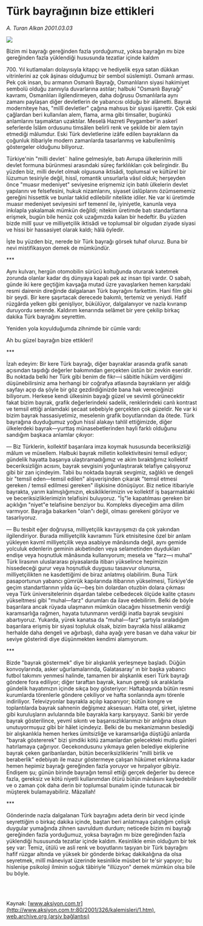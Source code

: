 # Türk bayrağının bize ettikleri

*A. Turan Alkan 2001.03.03*

<div>
 <img border="0" src="/web/20020214185514im_/http://www.aksiyon.com.tr/yazar/aturanalkan.jpg"/>
 <p class="spot">
  Bizim mi  bayrağı gereğinden  fazla yorduğumuz, yoksa  bayrağın mı bize gereğinden  fazla yüklendiği hususunda tezatlar içinde kaldım
 </p>
 <p class="metin">
 </p>
 <p class="metin">
  700. Yıl kutlamaları dolayısıyla kitapçı ve hediyelik eşya satan dükkan vitrinlerini az çok âşinası olduğumuz bir sembol süslemişti. Osmanlı arması. Pek çok insan, bu armanın Osmanlı Bayrağı, Osmanlıların siyasi hakimiyet sembolü olduğu zannıyla duvarlarına astılar; halbuki "Osmanlı Bayrağı" kavramı, Osmanlıları ilgilendirmeyen, daha doğrusu Osmanlılarla aynı zamanı paylaşan diğer devletlerin de yabancısı olduğu bir alâmetti. Bayrak moderniteye has, "millî devletler" çağına mahsus bir siyasi işarettir. Çok eski çağlardan beri kullanılan alem, flama, arma gibi timsaller, bugünkü anlamlarını taşımaktan uzaktılar. Meselâ Hazreti Peygamber'in askerî seferlerde İslâm ordusunu timsâlen belirli renk ve şekilde bir alem tayin etmediği mâlumdur. Eski Türk devletlerine izâfe edilen bayrakların da çoğunluk itibariyle modern zamanlarda tasarlanmış ve kabullenilmiş göstergeler olduğunu biliyoruz.
 </p>
 <p class="metin">
  Türkiye'nin "milli devlet¨ haline gelmesiyle, batı Avrupa ülkelerinin milli devlet formuna bürünmesi arasındaki süreç farklılıkları çok belirgindir. Bu yüzden biz, milli devlet olmak olgusuna iktisâdi, toplumsal ve kültürel bir lüzumun tesiriyle değil, hissî, romantik unsurlarla vâsıl olduk; herşeyden önce "muasır medeniyet" seviyesine erişmemiz için batılı ülkelerin devlet yapılarını ve felsefesini, hukuk nizamlarını, siyaset üslûplarını özümsememiz gereğini hissettik ve bunlar taklid edilebilir nitelikte idiler. Ne var ki üretimde muasır medeniyet seviyesini sırf temennî ile, iyiniyetle, kanunla veya inkılapla yakalamak mümkün değildi; nitekim üretimde batı standartlarına erişmek, bugün bile henüz çok uzağımızda kalan bir hedeftir. Bu yüzden bizde millî şuur ve milliyetçilik iktisâdi ve toplumsal bir olgudan ziyade siyasi ve hissi bir hassasiyet olarak kaldı; hâlâ öyledir.
 </p>
 <p class="metin">
  İşte bu yüzden biz, nerede bir Türk bayrağı görsek tuhaf oluruz. Buna bir nevi mistifikasyon demek de mümkündür.
 </p>
 <p class="metin">
  ***
 </p>
 <p class="metin">
  Aynı kulvarı, hergün otomobilin sürücü koltuğunda oturarak katetmek zorunda olanlar kadar dış dünyaya kapalı pek az insan tipi vardır. O sabah, günde iki kere geçtiğim kavşağa mutad üzre yavaşlarken hemen karşıdaki resmi dairenin direğinde dalgalanan Türk bayrağını farkettim. Hani film gibi bir şeydi. Bir kere şaşırtacak derecede bakımlı, tertemiz ve yeniydi. Hafif rüzgârda yelken gibi genişliyor, bükülüyor, dalgalanıyor ve nazla kıvranıp duruyordu serende. Kaldırım kenarında selâmet bir yere çekilip birkaç dakika Türk bayrağını seyrettim.
 </p>
 <p class="metin">
  Yeniden yola koyulduğumda zihnimde bir cümle vardı:
 </p>
 <p class="metin">
  Ah bu güzel bayrağın bize ettikleri!
 </p>
 <p class="metin">
  ***
 </p>
 <p class="metin">
  İzah edeyim: Bir kere Türk bayrağı, diğer bayraklar arasında grafik sanatı açısından taşıdığı değerler bakımından gerçekten üstün bir zevkin eseridir. Bu noktada belki her Türk gibi benim de fikr—i sâbitle hüküm verdiğimi düşünebilirsiniz ama herhangi bir coğrafya atlasında bayrakların yer aldığı sayfayı açıp da şöyle bir göz gezdirdiğinizde bana hak vereceğinizi biliyorum. Herkese kendi ülkesinin bayağı güzel ve sevimli görünecektir fakat bizim bayrak, grafik değerlerindeki sadelik, renklerindeki canlı kontrast ve temsil ettiği anlamdaki şecaat sebebiyle gerçekten çok güzeldir. Ne var ki bizim bayrak hassasiyetimiz, meselenin grafik boyutlarından da ötede. Türk bayrağına duyduğumuz yoğun hissî alakayı tahlil ettiğimizde, diğer ülkelerdeki bayrak—yurttaş münasebetlerinden hayli farklı olduğunu sandığım başkaca anlamlar çıkıyor:
 </p>
 <p class="metin">
  — Biz Türklerin, kollektif başarılara imza koymak hususunda beceriksizliği mâlum ve müsellem. Halbuki bayrak milletin kollektivitesini temsil ediyor; gündelik hayatta başarıya ulaştıramadığımız ve akim bıraktığımız kollektif beceriksizliğin acısını, bayrak sevgisini yoğunlaştırarak telafiye çalışıyoruz gibi bir zan içindeyim. Tabii bu noktada bayrak sevgimiz, sağlıklı ve dengeli bir  "temsil eden—temsil edilen" alışverişinden çıkarak "temsil etmesi gereken / temsil edilmesi gereken" ilişkisine dönüşüyor. Biz netice itibariyle bayrakta, yarım kalmışlığımızın, eksikliklerimizin ve kollektif iş başarmaktaki ve beceriksizliklerimizin telafisini buluyoruz. "İş"le kapatılması gereken bir açıklığın "niyet"e telafisine benziyor bu. Kompleks diyeceğim ama dilim varmıyor. Bayrağa bakarken "olan"ı değil, olması gerekeni görüyor ve tasarlıyoruz.
 </p>
 <p class="metin">
  — Bu tesbit eğer doğruysa, milliyetçilik kavrayışımızı da çok yakından ilgilendiriyor. Burada milliyetçilik kavramını Türk etnisitesine özel bir anlam yükleyen kavmî milliyetçilik veya asabiyye mânâsında değil, aynı gemide yolculuk edenlerin geminin akıbetinden veya selametinden duydukları endişe veya hoşnutluk mânâsında kullanıyorum; mesela ve "farz—ı muhal" Türk lirasının uluslararası piyasalarda itibarı yükselince hepimizin hissedeceği gurur veya hoşnutluk duygusu tasavvur olunursa, milliyetçilikten ne kasdettiğimi de biraz anlatmış olabilirim. Buna Türk pasaportunun yabancı gümrük kapılarında itibarının yükselmesi, Türkiye'de geçim standartlarının yılda üç—beş bin dolardan otuzbin dolara çıkması veya Türk üniversitelerinin dışardan talebe celbedecek ölçüde kalite çıtasını yükseltmesi gibi "muhal—farz" durumları da ilave edebilirim. Belki de böyle başarılara ancak rüyada ulaşmanın mümkün olacağını hissetmenin verdiği karamsarlığa rağmen, hayata tutunmanın verdiği inatla bayrak sevgisini abartıyoruz. Yukarda, yürek kanatsa da "muhal—farz" şartıyla sıraladığım başarılara erişmiş bir siyasi topluluk olsak, bizim bayrakla hissî alâkamız herhalde daha dengeli ve ağırbaşlı, daha ayağı yere basan ve daha vakur bir seviye gösterirdi diye düşünmekten kendimi alamıyorum.
 </p>
 <p class="metin">
  ***
 </p>
 <p class="metin">
  Bizde "bayrak göstermek" diye bir alışkanlık yerleşmeye başladı. Düğün konvoylarında, asker uğurlamalarında, Galatasaray' ın bir başka yabancı futbol takımını yenmesi halinde, tamamen bir alışkanlık eseri Türk bayrağı göndere fora ediliyor; diğer taraftan bayrak, kanun gereği sık aralıklarla gündelik hayatımızın içinde sıkça boy gösteriyor: Haftabaşında bütün resmi kurumlarda törenlerle göndere çekiliyor ve hafta sonlarında aynı törenle indiriliyor. Televizyonlar bayrakla açılıp kapanıyor; bütün kongre ve toplantılarda bayrak sahnenin değişmez aksesuarı. Hatta otel, şirket, işletme gibi kuruluşların avlularında bile bayrakla karşı karşıyayız. Sanki bir yerde bayrak gösterilince, yevmî sıkıntı ve başarısızlıklarımızı bir anlığına olsun unutuyormuşuz gibi bir hâlet içindeyiz. Belki de bu mekanizmanın beslediği bir alışkanlıkla hemen herkes ümitsizliğe ve karamsarlığa düştüğü anlarda "bayrak göstererek" bizi şimdiki kötü zamanlardan gelecekteki mutlu günleri hatırlamaya çağırıyor. Gecekondusunu yıkmaya gelen belediye ekiplerine bayrak çeken garibanlardan, bütün beceriksizliklerini "milli birlik ve beraberlik" edebiyatı ile mazur göstermeye çalışan hükümet erkânına kadar hemen hepimiz bayrağı gereğinden fazla yoruyor ve hırpalıyor gibiyiz. Endişem şu; günün birinde bayrağın temsil ettiği gerçek değerler bu derece fazla, gereksiz ve kötü niyetli kullanımdan ötürü bütün mânâsını kaybedebilir ve o zaman çok daha derin bir toplumsal bunalım içinde tutunacak bir müşterek bulamayabiliriz. Mâzallah!
 </p>
 <p class="metin">
  ***
 </p>
 <p class="metin">
  Gönderinde nazla dalgalanan Türk bayrağını adeta derin bir vecd içinde seyrettiğim o birkaç dakika içinde, baştan beri anlatmaya çalıştığım çelişik duygular yumağında zihnen savruldum durdum; neticede bizim mi bayrağı gereğinden fazla yorduğumuz, yoksa bayrağın mı bize gereğinden fazla yüklendiği hususunda tezatlar içinde kaldım. Kesinlikle emin olduğum bir tek şey var: Temiz, ütülü ve asli renk ve boyutlarını taşıyan bir Türk bayrağını hafif rüzgar altında ve yüksek bir gönderde birkaç dakikalığına da olsa seyretmek, millî mâneviyat üzerinde kesinlikle müsbet bir te'sir yapıyor; bu hislenişe psikoloji ilminin soğuk tâbiriyle "illüzyon" demek mümkün olsa bile bu böyle.
 </p>
 <p class="metin">
 </p>
 <br/>
 <br/>
</div>

Kaynak: [www.aksiyon.com.tr](http://www.aksiyon.com.tr:80/2001/326/kalemisleri/1.htm), [web.archive.org (arşiv bağlantısı)](http://web.archive.org/web/20020214185514/http://www.aksiyon.com.tr:80/2001/326/kalemisleri/1.htm)
